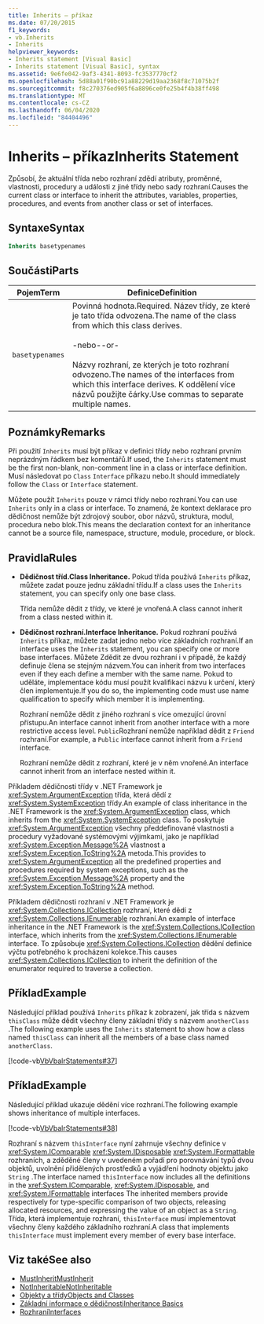 ```yaml
---
title: Inherits – příkaz
ms.date: 07/20/2015
f1_keywords:
- vb.Inherits
- Inherits
helpviewer_keywords:
- Inherits statement [Visual Basic]
- Inherits statement [Visual Basic], syntax
ms.assetid: 9e6fe042-9af3-4341-8093-fc3537770cf2
ms.openlocfilehash: 5d88a01f90bc91a88229d19aa2368f8c71075b2f
ms.sourcegitcommit: f8c270376ed905f6a8896ce0fe25b4f4b38ff498
ms.translationtype: MT
ms.contentlocale: cs-CZ
ms.lasthandoff: 06/04/2020
ms.locfileid: "84404496"
---
```

# <a name="inherits-statement"></a><span data-ttu-id="b2d12-102">Inherits – příkaz</span><span class="sxs-lookup"><span data-stu-id="b2d12-102">Inherits Statement</span></span>
<span data-ttu-id="b2d12-103">Způsobí, že aktuální třída nebo rozhraní zdědí atributy, proměnné, vlastnosti, procedury a události z jiné třídy nebo sady rozhraní.</span><span class="sxs-lookup"><span data-stu-id="b2d12-103">Causes the current class or interface to inherit the attributes, variables, properties, procedures, and events from another class or set of interfaces.</span></span>  
  
## <a name="syntax"></a><span data-ttu-id="b2d12-104">Syntaxe</span><span class="sxs-lookup"><span data-stu-id="b2d12-104">Syntax</span></span>  
  
```vb  
Inherits basetypenames  
```  
  
## <a name="parts"></a><span data-ttu-id="b2d12-105">Součásti</span><span class="sxs-lookup"><span data-stu-id="b2d12-105">Parts</span></span>  
  
|<span data-ttu-id="b2d12-106">Pojem</span><span class="sxs-lookup"><span data-stu-id="b2d12-106">Term</span></span>|<span data-ttu-id="b2d12-107">Definice</span><span class="sxs-lookup"><span data-stu-id="b2d12-107">Definition</span></span>|  
|---|---|  
|`basetypenames`|<span data-ttu-id="b2d12-108">Povinná hodnota.</span><span class="sxs-lookup"><span data-stu-id="b2d12-108">Required.</span></span> <span data-ttu-id="b2d12-109">Název třídy, ze které je tato třída odvozena.</span><span class="sxs-lookup"><span data-stu-id="b2d12-109">The name of the class from which this class derives.</span></span><br /><br /> <span data-ttu-id="b2d12-110">-nebo-</span><span class="sxs-lookup"><span data-stu-id="b2d12-110">-or-</span></span><br /><br /> <span data-ttu-id="b2d12-111">Názvy rozhraní, ze kterých je toto rozhraní odvozeno.</span><span class="sxs-lookup"><span data-stu-id="b2d12-111">The names of the interfaces from which this interface derives.</span></span> <span data-ttu-id="b2d12-112">K oddělení více názvů použijte čárky.</span><span class="sxs-lookup"><span data-stu-id="b2d12-112">Use commas to separate multiple names.</span></span>|  
  
## <a name="remarks"></a><span data-ttu-id="b2d12-113">Poznámky</span><span class="sxs-lookup"><span data-stu-id="b2d12-113">Remarks</span></span>  
 <span data-ttu-id="b2d12-114">Při použití `Inherits` musí být příkaz v definici třídy nebo rozhraní prvním neprázdným řádkem bez komentářů.</span><span class="sxs-lookup"><span data-stu-id="b2d12-114">If used, the `Inherits` statement must be the first non-blank, non-comment line in a class or interface definition.</span></span> <span data-ttu-id="b2d12-115">Musí následovat po `Class` `Interface` příkazu nebo.</span><span class="sxs-lookup"><span data-stu-id="b2d12-115">It should immediately follow the `Class` or `Interface` statement.</span></span>  
  
 <span data-ttu-id="b2d12-116">Můžete použít `Inherits` pouze v rámci třídy nebo rozhraní.</span><span class="sxs-lookup"><span data-stu-id="b2d12-116">You can use `Inherits` only in a class or interface.</span></span> <span data-ttu-id="b2d12-117">To znamená, že kontext deklarace pro dědičnost nemůže být zdrojový soubor, obor názvů, struktura, modul, procedura nebo blok.</span><span class="sxs-lookup"><span data-stu-id="b2d12-117">This means the declaration context for an inheritance cannot be a source file, namespace, structure, module, procedure, or block.</span></span>  
  
## <a name="rules"></a><span data-ttu-id="b2d12-118">Pravidla</span><span class="sxs-lookup"><span data-stu-id="b2d12-118">Rules</span></span>  
  
- <span data-ttu-id="b2d12-119">**Dědičnost tříd.**</span><span class="sxs-lookup"><span data-stu-id="b2d12-119">**Class Inheritance.**</span></span> <span data-ttu-id="b2d12-120">Pokud třída používá `Inherits` příkaz, můžete zadat pouze jednu základní třídu.</span><span class="sxs-lookup"><span data-stu-id="b2d12-120">If a class uses the `Inherits` statement, you can specify only one base class.</span></span>  
  
     <span data-ttu-id="b2d12-121">Třída nemůže dědit z třídy, ve které je vnořená.</span><span class="sxs-lookup"><span data-stu-id="b2d12-121">A class cannot inherit from a class nested within it.</span></span>  
  
- <span data-ttu-id="b2d12-122">**Dědičnost rozhraní.**</span><span class="sxs-lookup"><span data-stu-id="b2d12-122">**Interface Inheritance.**</span></span> <span data-ttu-id="b2d12-123">Pokud rozhraní používá `Inherits` příkaz, můžete zadat jedno nebo více základních rozhraní.</span><span class="sxs-lookup"><span data-stu-id="b2d12-123">If an interface uses the `Inherits` statement, you can specify one or more base interfaces.</span></span> <span data-ttu-id="b2d12-124">Můžete Zdědit ze dvou rozhraní i v případě, že každý definuje člena se stejným názvem.</span><span class="sxs-lookup"><span data-stu-id="b2d12-124">You can inherit from two interfaces even if they each define a member with the same name.</span></span> <span data-ttu-id="b2d12-125">Pokud to uděláte, implementace kódu musí použít kvalifikaci názvu k určení, který člen implementuje.</span><span class="sxs-lookup"><span data-stu-id="b2d12-125">If you do so, the implementing code must use name qualification to specify which member it is implementing.</span></span>  
  
     <span data-ttu-id="b2d12-126">Rozhraní nemůže dědit z jiného rozhraní s více omezující úrovní přístupu.</span><span class="sxs-lookup"><span data-stu-id="b2d12-126">An interface cannot inherit from another interface with a more restrictive access level.</span></span> <span data-ttu-id="b2d12-127">`Public`Rozhraní nemůže například dědit z `Friend` rozhraní.</span><span class="sxs-lookup"><span data-stu-id="b2d12-127">For example, a `Public` interface cannot inherit from a `Friend` interface.</span></span>  
  
     <span data-ttu-id="b2d12-128">Rozhraní nemůže dědit z rozhraní, které je v něm vnořené.</span><span class="sxs-lookup"><span data-stu-id="b2d12-128">An interface cannot inherit from an interface nested within it.</span></span>  
  
 <span data-ttu-id="b2d12-129">Příkladem dědičnosti třídy v .NET Framework je <xref:System.ArgumentException> třída, která dědí z <xref:System.SystemException> třídy.</span><span class="sxs-lookup"><span data-stu-id="b2d12-129">An example of class inheritance in the .NET Framework is the <xref:System.ArgumentException> class, which inherits from the <xref:System.SystemException> class.</span></span> <span data-ttu-id="b2d12-130">To poskytuje <xref:System.ArgumentException> všechny předdefinované vlastnosti a procedury vyžadované systémovými výjimkami, jako je například <xref:System.Exception.Message%2A> vlastnost a <xref:System.Exception.ToString%2A> metoda.</span><span class="sxs-lookup"><span data-stu-id="b2d12-130">This provides to <xref:System.ArgumentException> all the predefined properties and procedures required by system exceptions, such as the <xref:System.Exception.Message%2A> property and the <xref:System.Exception.ToString%2A> method.</span></span>  
  
 <span data-ttu-id="b2d12-131">Příkladem dědičnosti rozhraní v .NET Framework je <xref:System.Collections.ICollection> rozhraní, které dědí z <xref:System.Collections.IEnumerable> rozhraní.</span><span class="sxs-lookup"><span data-stu-id="b2d12-131">An example of interface inheritance in the .NET Framework is the <xref:System.Collections.ICollection> interface, which inherits from the <xref:System.Collections.IEnumerable> interface.</span></span> <span data-ttu-id="b2d12-132">To způsobuje <xref:System.Collections.ICollection> dědění definice výčtu potřebného k procházení kolekce.</span><span class="sxs-lookup"><span data-stu-id="b2d12-132">This causes <xref:System.Collections.ICollection> to inherit the definition of the enumerator required to traverse a collection.</span></span>  
  
## <a name="example"></a><span data-ttu-id="b2d12-133">Příklad</span><span class="sxs-lookup"><span data-stu-id="b2d12-133">Example</span></span>  
 <span data-ttu-id="b2d12-134">Následující příklad používá `Inherits` příkaz k zobrazení, jak třída s názvem `thisClass` může dědit všechny členy základní třídy s názvem `anotherClass` .</span><span class="sxs-lookup"><span data-stu-id="b2d12-134">The following example uses the `Inherits` statement to show how a class named `thisClass` can inherit all the members of a base class named `anotherClass`.</span></span>  
  
 [!code-vb[VbVbalrStatements#37](~/samples/snippets/visualbasic/VS_Snippets_VBCSharp/VbVbalrStatements/VB/Class1.vb#37)]  
  
## <a name="example"></a><span data-ttu-id="b2d12-135">Příklad</span><span class="sxs-lookup"><span data-stu-id="b2d12-135">Example</span></span>  
 <span data-ttu-id="b2d12-136">Následující příklad ukazuje dědění více rozhraní.</span><span class="sxs-lookup"><span data-stu-id="b2d12-136">The following example shows inheritance of multiple interfaces.</span></span>  
  
 [!code-vb[VbVbalrStatements#38](~/samples/snippets/visualbasic/VS_Snippets_VBCSharp/VbVbalrStatements/VB/Class1.vb#38)]  
  
 <span data-ttu-id="b2d12-137">Rozhraní s názvem `thisInterface` nyní zahrnuje všechny definice v <xref:System.IComparable> <xref:System.IDisposable> <xref:System.IFormattable> rozhraních, a zděděné členy v uvedeném pořadí pro porovnávání typů dvou objektů, uvolnění přidělených prostředků a vyjádření hodnoty objektu jako `String` .</span><span class="sxs-lookup"><span data-stu-id="b2d12-137">The interface named `thisInterface` now includes all the definitions in the <xref:System.IComparable>, <xref:System.IDisposable>, and <xref:System.IFormattable> interfaces The inherited members provide respectively for type-specific comparison of two objects, releasing allocated resources, and expressing the value of an object as a `String`.</span></span> <span data-ttu-id="b2d12-138">Třída, která implementuje rozhraní, `thisInterface` musí implementovat všechny členy každého základního rozhraní.</span><span class="sxs-lookup"><span data-stu-id="b2d12-138">A class that implements `thisInterface` must implement every member of every base interface.</span></span>  
  
## <a name="see-also"></a><span data-ttu-id="b2d12-139">Viz také</span><span class="sxs-lookup"><span data-stu-id="b2d12-139">See also</span></span>

- [<span data-ttu-id="b2d12-140">MustInherit</span><span class="sxs-lookup"><span data-stu-id="b2d12-140">MustInherit</span></span>](../modifiers/mustinherit.md)
- [<span data-ttu-id="b2d12-141">NotInheritable</span><span class="sxs-lookup"><span data-stu-id="b2d12-141">NotInheritable</span></span>](../modifiers/notinheritable.md)
- [<span data-ttu-id="b2d12-142">Objekty a třídy</span><span class="sxs-lookup"><span data-stu-id="b2d12-142">Objects and Classes</span></span>](../../programming-guide/language-features/objects-and-classes/index.md)
- [<span data-ttu-id="b2d12-143">Základní informace o dědičnosti</span><span class="sxs-lookup"><span data-stu-id="b2d12-143">Inheritance Basics</span></span>](../../programming-guide/language-features/objects-and-classes/inheritance-basics.md)
- [<span data-ttu-id="b2d12-144">Rozhraní</span><span class="sxs-lookup"><span data-stu-id="b2d12-144">Interfaces</span></span>](../../programming-guide/language-features/interfaces/index.md)
